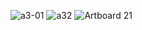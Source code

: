 ![a3-01](https://user-images.githubusercontent.com/81954248/113557341-13cd1e00-9628-11eb-8f80-236e886135bd.png)
![a32](https://user-images.githubusercontent.com/81954248/113557609-7de5c300-9628-11eb-94c7-45a8255ef5eb.png)
![Artboard 21](https://user-images.githubusercontent.com/81954248/115816107-72fda180-a422-11eb-8b50-bbe632aa6bc8.png)

